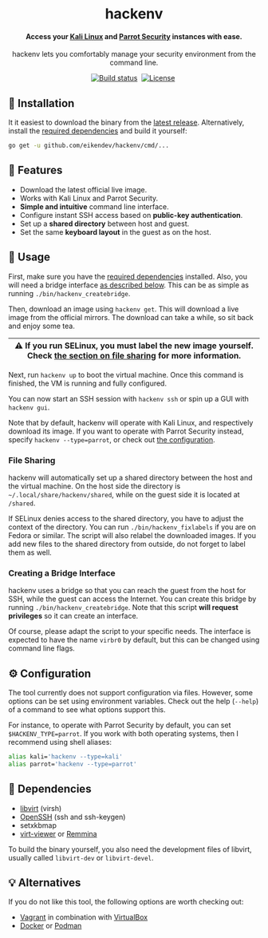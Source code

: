 <div align="center">
	<h1>hackenv</h1>
	<h4 align="center">
		Access your <a href="https://www.kali.org/">Kali Linux</a> and <a href="https://www.parrotsec.org/">Parrot Security</a> instances with ease.
	</h4>
	<p>hackenv lets you comfortably manage your security environment from the command line.</p>
</div>

<p align="center">
	<a href="https://github.com/eikendev/hackenv/actions"><img alt="Build status" src="https://img.shields.io/github/workflow/status/eikendev/hackenv/Main"/></a>&nbsp;
	<a href="https://github.com/eikendev/hackenv/blob/master/LICENSE"><img alt="License" src="https://img.shields.io/github/license/eikendev/hackenv"/></a>&nbsp;
</p>

## 🚀&nbsp;Installation

It it easiest to download the binary from the [latest release](https://github.com/eikendev/hackenv/releases).
Alternatively, install the [required dependencies](#dependencies) and build it yourself:
```bash
go get -u github.com/eikendev/hackenv/cmd/...
```

## 🤘&nbsp;Features

- Download the latest official live image.
- Works with Kali Linux and Parrot Security.
- **Simple and intuitive** command line interface.
- Configure instant SSH access based on **public-key authentication**.
- Set up a **shared directory** between host and guest.
- Set the same **keyboard layout** in the guest as on the host.

## 📄&nbsp;Usage

First, make sure you have the [required dependencies](#dependencies) installed.
Also, you will need a bridge interface [as described below](#creating-a-bridge-interface).
This can be as simple as running `./bin/hackenv_createbridge`.

Then, download an image using `hackenv get`.
This will download a live image from the official mirrors.
The download can take a while, so sit back and enjoy some tea.

| :warning:  **If you run SELinux, you must label the new image yourself. Check [the section on file sharing](#file-sharing) for more information.**   |
|-----------------------------------------------------------------|

Next, run `hackenv up` to boot the virtual machine.
Once this command is finished, the VM is running and fully configured.

You can now start an SSH session with `hackenv ssh` or spin up a GUI with `hackenv gui`.

Note that by default, hackenv will operate with Kali Linux, and respectively download its image.
If you want to operate with Parrot Security instead, specify `hackenv --type=parrot`, or check out [the configuration](#configuration).

### File Sharing

hackenv will automatically set up a shared directory between the host and the virtual machine.
On the host side the directory is `~/.local/share/hackenv/shared`, while on the guest side it is located at `/shared`.

If SELinux denies access to the shared directory, you have to adjust the context of the directory.
You can run `./bin/hackenv_fixlabels` if you are on Fedora or similar.
The script will also relabel the downloaded images.
If you add new files to the shared directory from outside, do not forget to label them as well.

### Creating a Bridge Interface

hackenv uses a bridge so that you can reach the guest from the host for SSH, while the guest can access the Internet.
You can create this bridge by running `./bin/hackenv_createbridge`.
Note that this script **will request privileges** so it can create an interface.

Of course, please adapt the script to your specific needs.
The interface is expected to have the name `virbr0` by default, but this can be changed using command line flags.

## ⚙&nbsp;Configuration

The tool currently does not support configuration via files.
However, some options can be set using environment variables.
Check out the help (`--help`) of a command to see what options support this.

For instance, to operate with Parrot Security by default, you can set `$HACKENV_TYPE=parrot`.
If you work with both operating systems, then I recommend using shell aliases:
```bash
alias kali='hackenv --type=kali'
alias parrot='hackenv --type=parrot'
```

## 🥙&nbsp;Dependencies

- [libvirt](https://libvirt.org/) (virsh)
- [OpenSSH](https://www.openssh.com/) (ssh and ssh-keygen)
- setxkbmap
- [virt-viewer](https://virt-manager.org/) or [Remmina](https://remmina.org/)

To build the binary yourself, you also need the development files of libvirt, usually called `libvirt-dev` or `libvirt-devel`.

## 💡&nbsp;Alternatives

If you do not like this tool, the following options are worth checking out:
- [Vagrant](https://www.vagrantup.com/) in combination with [VirtualBox](https://www.virtualbox.org/)
- [Docker](https://www.docker.com/) or [Podman](https://podman.io/)
